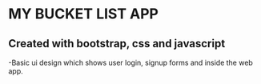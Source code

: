 MY BUCKET LIST APP
=====================
Created with bootstrap, css and javascript
-------------------------------------------
-Basic ui design which shows user login, signup forms and inside the web app.


